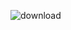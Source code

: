 ![download](https://github.com/ISTE-HIT/Group-C/assets/161105520/b18ceaff-6f89-49fe-9acf-4f547be8f46b)
